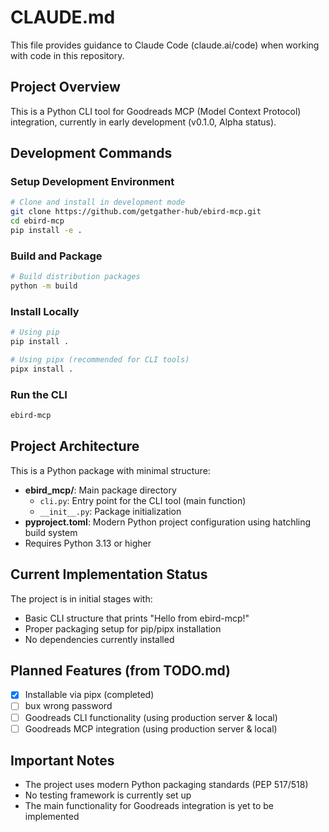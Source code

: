 # CLAUDE.md

This file provides guidance to Claude Code (claude.ai/code) when working with code in this repository.

## Project Overview

This is a Python CLI tool for Goodreads MCP (Model Context Protocol) integration, currently in early development (v0.1.0, Alpha status).

## Development Commands

### Setup Development Environment
```bash
# Clone and install in development mode
git clone https://github.com/getgather-hub/ebird-mcp.git
cd ebird-mcp
pip install -e .
```

### Build and Package
```bash
# Build distribution packages
python -m build
```

### Install Locally
```bash
# Using pip
pip install .

# Using pipx (recommended for CLI tools)
pipx install .
```

### Run the CLI
```bash
ebird-mcp
```

## Project Architecture

This is a Python package with minimal structure:
- **ebird_mcp/**: Main package directory
  - `cli.py`: Entry point for the CLI tool (main function)
  - `__init__.py`: Package initialization
- **pyproject.toml**: Modern Python project configuration using hatchling build system
- Requires Python 3.13 or higher

## Current Implementation Status

The project is in initial stages with:
- Basic CLI structure that prints "Hello from ebird-mcp!"
- Proper packaging setup for pip/pipx installation
- No dependencies currently installed

## Planned Features (from TODO.md)

- [x] Installable via pipx (completed)
- [ ] bux wrong password
- [ ] Goodreads CLI functionality (using production server & local)
- [ ] Goodreads MCP integration (using production server & local)

## Important Notes

- The project uses modern Python packaging standards (PEP 517/518)
- No testing framework is currently set up
- The main functionality for Goodreads integration is yet to be implemented
